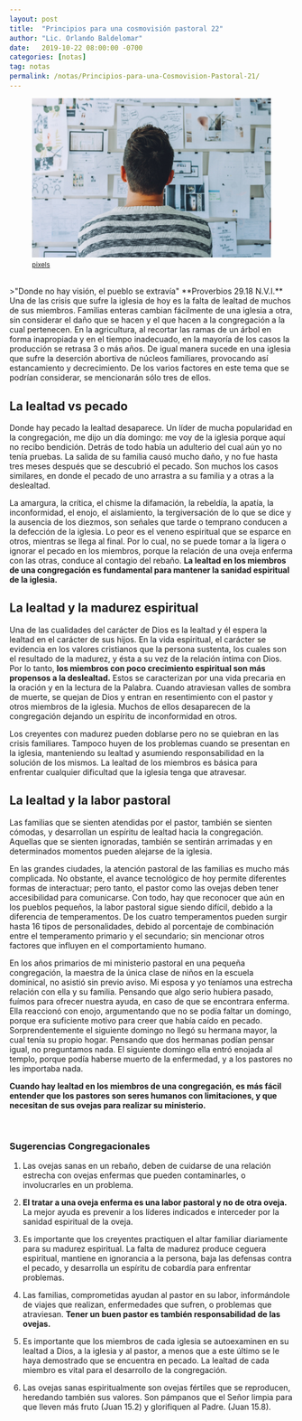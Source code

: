 ```yaml
---
layout: post
title:  "Principios para una cosmovisión pastoral 22"
author: "Lic. Orlando Baldelomar"
date:   2019-10-22 08:00:00 -0700
categories: [notas]
tag: notas
permalink: /notas/Principios-para-una-Cosmovision-Pastoral-21/
---
```

<figure>
<img src="/assets/img/cosmovision.jpeg" class="img-fluid" alt="Responsive image">
<figcaption><a href="https://www.pexels.com/"><small>pixels</small></a></figcaption>
</figure>
<br>
>"Donde no hay visión, el pueblo se extravía"
**Proverbios 29.18 N.V.I.**

<br>
Una de las crisis que sufre la iglesia de hoy es la falta de lealtad de muchos de sus miembros. Familias enteras cambian fácilmente de una iglesia a otra, sin considerar el daño que se hacen y el que hacen a la congregación a la cual pertenecen. En la agricultura, al recortar las ramas  de un árbol en forma inapropiada y en el tiempo inadecuado, en  la mayoría de los casos la producción se retrasa 3 o más años. De igual manera sucede en una iglesia que sufre la deserción abortiva de núcleos familiares, provocando así estancamiento y decrecimiento. De los varios factores en este tema que se podrían considerar, se mencionarán sólo tres de ellos.

<br>
<h2 class="text-center">La lealtad vs pecado</h2>

Donde hay pecado la lealtad desaparece. Un líder de mucha popularidad en la congregación, me dijo un día domingo: me voy de la iglesia porque aquí no recibo bendición.   Detrás de todo había un adulterio del cual aún yo no tenía pruebas. La salida de su familia causó mucho daño, y no fue hasta tres meses después que se descubrió el pecado.   Son muchos los casos similares, en donde el pecado de uno arrastra a su familia y a otras a la deslealtad.


La amargura, la crítica, el chisme la difamación, la rebeldía, la apatía, la inconformidad, el enojo, el aislamiento, la tergiversación de lo que se dice y la ausencia de los diezmos, son señales que tarde o temprano conducen a la defección de la iglesia.  Lo peor es el veneno espiritual que se esparce en otros, mientras se llega al final. Por lo cual, no se puede tomar a la ligera o ignorar el pecado en los miembros, porque la relación de una oveja enferma con las otras, conduce al contagio del rebaño. **La lealtad en los miembros de una congregación es fundamental para mantener la sanidad espiritual de la iglesia.**  


<h2 class="text-center">La lealtad y la madurez espiritual</h2>

Una de las cualidades del carácter de Dios es la lealtad y él espera la lealtad en el carácter de sus hijos. En la vida espiritual, el carácter  se evidencia en los valores cristianos que la persona sustenta, los cuales son el resultado de la madurez, y ésta a su vez de la relación íntima con Dios. Por lo tanto, **los miembros con poco crecimiento espiritual son más propensos a la deslealtad.** Estos se caracterizan por una vida precaria en la oración y en la lectura de la Palabra. Cuando atraviesan valles de sombra de muerte, se quejan de Dios y entran en resentimiento con el pastor y otros miembros de la iglesia. Muchos de ellos desaparecen de la congregación dejando un espíritu de inconformidad en otros.


Los creyentes con madurez pueden doblarse pero no se quiebran en las crisis familiares. Tampoco huyen de los problemas cuando se presentan en la iglesia, manteniendo su lealtad y asumiendo responsabilidad en la solución de los mismos. La lealtad de los miembros es básica para enfrentar cualquier dificultad que la iglesia tenga que atravesar.


<h2 class="text-center">La lealtad y la labor pastoral</h2>

Las familias que se sienten atendidas por el pastor, también se sienten cómodas, y desarrollan un espíritu de lealtad hacia la congregación. Aquellas que se sienten ignoradas, también se sentirán arrimadas y en determinados momentos pueden alejarse de la iglesia.


En las grandes ciudades, la atención pastoral de las familias es mucho más complicada. No obstante, el avance tecnológico de hoy permite diferentes formas de interactuar; pero tanto, el pastor como las ovejas deben tener accesibilidad para comunicarse. Con todo, hay que reconocer que aún en los pueblos pequeños, la labor pastoral sigue siendo difícil, debido a la diferencia de temperamentos. De los cuatro temperamentos pueden surgir hasta 16 tipos de personalidades, debido al porcentaje de combinación entre el temperamento primario y el secundario; sin mencionar otros factores que influyen en el comportamiento humano.


En los años primarios de mi ministerio pastoral en una pequeña congregación, la maestra de la única clase de niños en la escuela dominical, no asistió sin previo aviso. Mi esposa y yo teníamos una estrecha relación con ella y su familia. Pensando que algo serio hubiera pasado, fuímos para ofrecer nuestra ayuda, en caso de que  se encontrara  enferma. Ella reaccionó con enojo, argumentando que no se podía faltar un domingo, porque era suficiente motivo para creer que había caído en pecado. Sorprendentemente el siguiente domingo no llegó su hermana mayor, la cual tenía su propio hogar. Pensando que dos hermanas podían pensar igual, no preguntamos nada. El siguiente domingo ella entró enojada al templo, porque podía haberse muerto de la enfermedad, y a los pastores no les importaba nada.


**Cuando hay lealtad en los miembros de una congregación, es más fácil entender que los pastores son seres humanos con limitaciones, y que  necesitan de sus ovejas para realizar su ministerio.**


<br>
<h3 class="text-center">Sugerencias Congregacionales</h3>

1. Las ovejas sanas en un rebaño, deben de cuidarse de una relación estrecha con ovejas enfermas que pueden contaminarles, o involucrarles en un problema.


2. **El tratar a una oveja enferma es una labor pastoral y no de otra oveja.** La mejor ayuda es prevenir a los líderes indicados e interceder por la sanidad espiritual de la oveja.


3. Es importante que los creyentes practiquen el altar familiar diariamente para su madurez espiritual. La falta de madurez produce ceguera espiritual, mantiene en ignorancia a la persona,  baja las defensas contra el pecado, y desarrolla un espíritu de cobardía para enfrentar problemas.

4. Las familias, comprometidas ayudan al pastor en su labor, informándole de viajes que realizan, enfermedades que sufren, o problemas que atraviesan. **Tener un buen pastor es también responsabilidad de las ovejas.**

5. Es importante que los miembros de cada iglesia se autoexaminen en su lealtad a Dios, a la iglesia y al pastor, a menos que a este último se le haya  demostrado	 que se encuentra en pecado. La lealtad de cada miembro es vital para el desarrollo de la congregación.

6. Las ovejas sanas espiritualmente son ovejas fértiles que se reproducen, heredando también sus valores. Son pámpanos que el Señor limpia para que lleven más fruto (Juan 15.2) y glorifiquen al Padre. (Juan 15.8).

<br>

